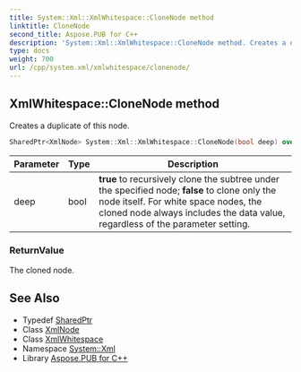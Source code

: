 ```yaml
---
title: System::Xml::XmlWhitespace::CloneNode method
linktitle: CloneNode
second_title: Aspose.PUB for C++
description: 'System::Xml::XmlWhitespace::CloneNode method. Creates a duplicate of this node in C++.'
type: docs
weight: 700
url: /cpp/system.xml/xmlwhitespace/clonenode/
---
```

## XmlWhitespace::CloneNode method


Creates a duplicate of this node.

```cpp
SharedPtr<XmlNode> System::Xml::XmlWhitespace::CloneNode(bool deep) override
```


| Parameter | Type | Description |
| --- | --- | --- |
| deep | bool | **true** to recursively clone the subtree under the specified node; **false** to clone only the node itself. For white space nodes, the cloned node always includes the data value, regardless of the parameter setting. |

### ReturnValue

The cloned node.

## See Also

* Typedef [SharedPtr](../../../system/sharedptr/)
* Class [XmlNode](../../xmlnode/)
* Class [XmlWhitespace](../)
* Namespace [System::Xml](../../)
* Library [Aspose.PUB for C++](../../../)
